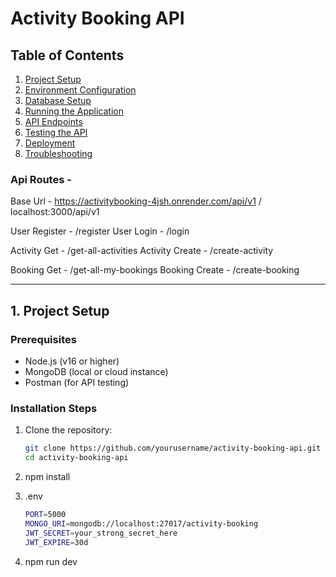 # Activity Booking API

## Table of Contents
1. [Project Setup](#1-project-setup)
2. [Environment Configuration](#2-environment-configuration)
3. [Database Setup](#3-database-setup)
4. [Running the Application](#4-running-the-application)
5. [API Endpoints](#5-api-endpoints)
6. [Testing the API](#6-testing-the-api)
7. [Deployment](#7-deployment)
8. [Troubleshooting](#8-troubleshooting)


### Api Routes - 
Base Url - https://activitybooking-4jsh.onrender.com/api/v1 / localhost:3000/api/v1

User Register - /register
User Login - /login

Activity Get - /get-all-activities
Activity Create - /create-activity

Booking Get - /get-all-my-bookings
Booking Create - /create-booking

---

## 1. Project Setup

### Prerequisites
- Node.js (v16 or higher)
- MongoDB (local or cloud instance)
- Postman (for API testing)

### Installation Steps

1. Clone the repository:
   ```bash
   git clone https://github.com/yourusername/activity-booking-api.git
   cd activity-booking-api

2. npm install

3. .env
    ``` bash
    PORT=5000
    MONGO_URI=mongodb://localhost:27017/activity-booking
    JWT_SECRET=your_strong_secret_here
    JWT_EXPIRE=30d

4. npm run dev